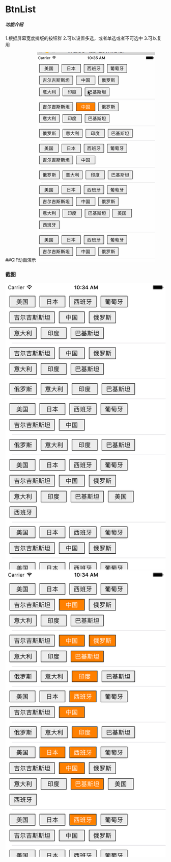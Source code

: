 BtnList
================
<h5 id="precode">功能介绍</h5>
1.根据屏幕宽度排版的按钮群
2.可以设置多选，或者单选或者不可选中
3.可以复用

##GIF动画演示
![Flipboard playing multiple GIFs](https://github.com/zmXie/BtnList/raw/master/BtnListTests/btnlist.gif)

### 截图
![图片一](https://github.com/zmXie/BtnList/raw/master/BtnListTests/ScreenShot1.png)
![图片二](https://github.com/zmXie/BtnList/raw/master/BtnListTests/ScreenShot2.png)
